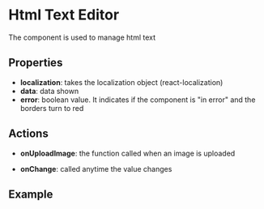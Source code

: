 # Html Text Editor

The component is used to manage html text

## Properties

* <b>localization</b>: takes the localization object (react-localization)
* <b>data</b>: data shown
* <b>error</b>: boolean value. It indicates if the component is "in error" and the borders turn to red

## Actions

* <b>onUploadImage</b>: the function called when an image is uploaded

* <b>onChange</b>: called anytime the value changes

## Example

<HTMLTextEditor
    localization={localization}
    data={parsedExtendedDescription}
    onUploadImage={this.onUploadImage}
    onChange={this.changeExtendedDescription}>
</HTMLTextEditor>
